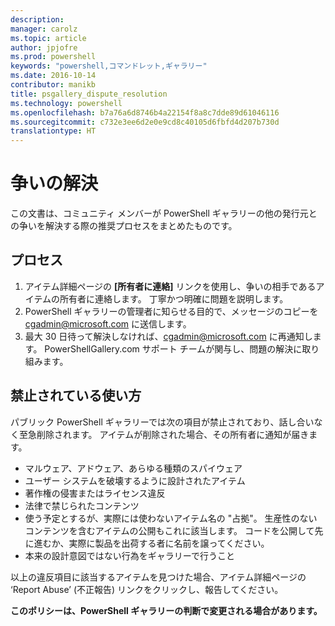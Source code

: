 ```yaml
---
description: 
manager: carolz
ms.topic: article
author: jpjofre
ms.prod: powershell
keywords: "powershell,コマンドレット,ギャラリー"
ms.date: 2016-10-14
contributor: manikb
title: psgallery_dispute_resolution
ms.technology: powershell
ms.openlocfilehash: b7a76a6d8746b4a22154f8a8c7dde89d61046116
ms.sourcegitcommit: c732e3ee6d2e0e9cd8c40105d6fbfd4d207b730d
translationtype: HT
---
```

# <a name="dispute-resolution"></a>争いの解決

この文書は、コミュニティ メンバーが PowerShell ギャラリーの他の発行元との争いを解決する際の推奨プロセスをまとめたものです。

## <a name="process"></a>プロセス

1. アイテム詳細ページの **[所有者に連絡]** リンクを使用し、争いの相手であるアイテムの所有者に連絡します。
丁寧かつ明確に問題を説明します。
2. PowerShell ギャラリーの管理者に知らせる目的で、メッセージのコピーを [cgadmin@microsoft.com](mailto:cgadmin@microsoft.com) に送信します。
3. 最大 30 日待って解決しなければ、[cgadmin@microsoft.com](mailto:cgadmin@microsoft.com) に再通知します。
PowerShellGallery.com サポート チームが関与し、問題の解決に取り組みます。


## <a name="prohibited-use"></a>禁止されている使い方

パブリック PowerShell ギャラリーでは次の項目が禁止されており、話し合いなく至急削除されます。  アイテムが削除された場合、その所有者に通知が届きます。

- マルウェア、アドウェア、あらゆる種類のスパイウェア
- ユーザー システムを破壊するように設計されたアイテム
- 著作権の侵害またはライセンス違反
- 法律で禁じられたコンテンツ
- 使う予定とするが、実際には使わないアイテム名の "占拠"。 生産性のないコンテンツを含むアイテムの公開もこれに該当します。
コードを公開して先に進むか、実際に製品を出荷する者に名前を譲ってください。
- 本来の設計意図ではない行為をギャラリーで行うこと


以上の違反項目に該当するアイテムを見つけた場合、アイテム詳細ページの ‘Report Abuse’ (不正報告) リンクをクリックし、報告してください。

**このポリシーは、PowerShell ギャラリーの判断で変更される場合があります。**

